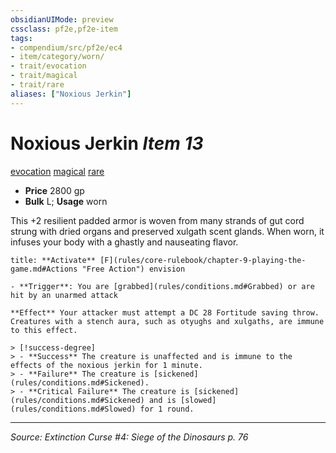 ```yaml
---
obsidianUIMode: preview
cssclass: pf2e,pf2e-item
tags:
- compendium/src/pf2e/ec4
- item/category/worn/
- trait/evocation
- trait/magical
- trait/rare
aliases: ["Noxious Jerkin"]
---
```

# Noxious Jerkin *Item 13*  
[evocation](rules/traits/evocation.md "Evocation School Trait")  [magical](rules/traits/magical.md "Magical Item Trait")  [rare](rules/traits/rare.md "Rare Rarity Trait")  

- **Price** 2800 gp
- **Bulk** L; **Usage** worn

This +2 resilient padded armor is woven from many strands of gut cord strung with dried organs and preserved xulgath scent glands. When worn, it infuses your body with a ghastly and nauseating flavor.

```ad-embed-ability
title: **Activate** [F](rules/core-rulebook/chapter-9-playing-the-game.md#Actions "Free Action") envision

- **Trigger**: You are [grabbed](rules/conditions.md#Grabbed) or are hit by an unarmed attack

**Effect** Your attacker must attempt a DC 28 Fortitude saving throw. Creatures with a stench aura, such as otyughs and xulgaths, are immune to this effect.

> [!success-degree] 
> - **Success** The creature is unaffected and is immune to the effects of the noxious jerkin for 1 minute.
> - **Failure** The creature is [sickened](rules/conditions.md#Sickened).
> - **Critical Failure** The creature is [sickened](rules/conditions.md#Sickened) and is [slowed](rules/conditions.md#Slowed) for 1 round.
```


---
*Source: Extinction Curse #4: Siege of the Dinosaurs p. 76*